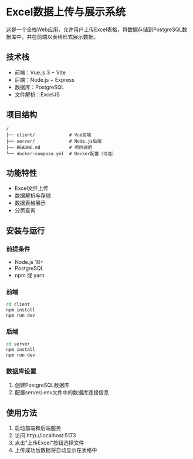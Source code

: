 # Excel数据上传与展示系统

这是一个全栈Web应用，允许用户上传Excel表格，将数据存储到PostgreSQL数据库中，并在前端以表格形式展示数据。

## 技术栈

- 前端：Vue.js 3 + Vite
- 后端：Node.js + Express
- 数据库：PostgreSQL
- 文件解析：ExcelJS

## 项目结构

```
/
├── client/             # Vue前端
├── server/             # Node.js后端
├── README.md           # 项目说明
└── docker-compose.yml  # Docker配置（可选）
```

## 功能特性

- Excel文件上传
- 数据解析与存储
- 数据表格展示
- 分页查询

## 安装与运行

### 前提条件

- Node.js 16+
- PostgreSQL
- npm 或 yarn

### 前端

```bash
cd client
npm install
npm run dev
```

### 后端

```bash
cd server
npm install
npm run dev
```

### 数据库设置

1. 创建PostgreSQL数据库
2. 配置server/.env文件中的数据库连接信息

## 使用方法

1. 启动前端和后端服务
2. 访问 http://localhost:5173
3. 点击"上传Excel"按钮选择文件
4. 上传成功后数据将自动显示在表格中 